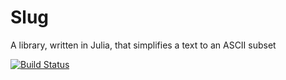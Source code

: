 # Slug

A library, written in Julia, that simplifies a text to an ASCII subset

[![Build Status](https://travis-ci.org/eraviart/Slug.jl.svg?branch=master)](https://travis-ci.org/eraviart/Slug.jl)
<!-- [![Coverage Status](https://coveralls.io/repos/eraviart/Slug.jl/badge.svg?branch=master)](https://coveralls.io/r/eraviart/Slug.jl?branch=master) -->
<!-- [![Slug](http://pkg.julialang.org/badges/Slug_release.svg)](http://pkg.julialang.org/?pkg=Slug&ver=release) -->
